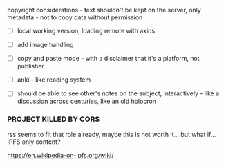 

copyright considerations - text shouldn't be kept on the server, only metadata - 
not to copy data without permission


- [ ] local working version, loading remote with axios
- [ ] add image handling
- [ ] copy and paste mode - with a disclaimer that it's a platform, not publisher
- [ ] anki - like reading system
- [ ] should be able to see other's notes on the subject, interactively - like a discussion across centuries, like an old holocron 


### PROJECT KILLED BY CORS
rss seems to fit that role already, maybe this is not worth it...
but what if... IPFS only content?

https://en.wikipedia-on-ipfs.org/wiki/
